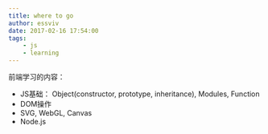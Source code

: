 ```yaml
---
title: where to go
author: essviv
date: 2017-02-16 17:54:00
tags: 
	- js
	- learning
---
```


前端学习的内容：

* JS基础： Object(constructor, prototype, inheritance), Modules, Function
* DOM操作
* SVG, WebGL, Canvas
* Node.js